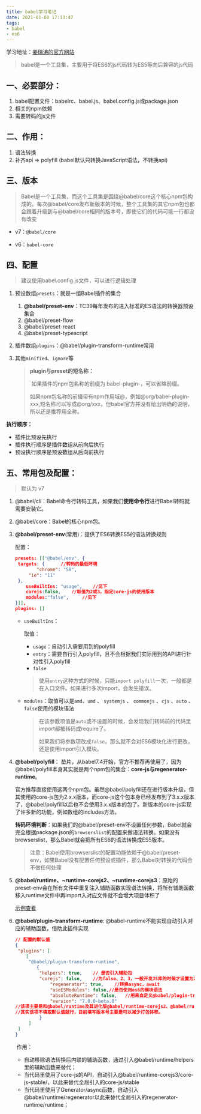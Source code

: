 ```yaml
---
title: babel学习笔记
date: 2021-01-08 17:13:47
tags:
- babel
- es6
---
```


学习地址：[姜瑞涛的官方网站](https://www.jiangruitao.com/babel/)



> babel是一个工具集，主要用于将ES6的js代码转为ES5等向后兼容的js代码

## 一、必要部分：

1. babel配置文件：babelrc、babel.js、babel.config.js或package.json
2. 相关的npm依赖
3. 需要转码的js文件

## 二、作用：

1. 语法转换
2. 补齐api	 => polyfill (babel默认只转换JavaScript语法，不转换api)

## 三、版本

> Babel是一个工具集，而这个工具集是围绕@babel/core这个核心npm包构成的。每次@babel/core发布新版本的时候，整个工具集的其它npm包也都会跟着升级到与@babel/core相同的版本号，即使它们的代码可能一行都没有改变

- v7：`@babel/core`

- v6：`babel-core`

## 四、配置

> 建议使用babel.config.js文件，可以进行逻辑处理

1. 预设数组`presets`：就是一组Babel插件的集合

   1. **@babel/preset-env**：TC39每年发布的进入标准的ES语法的转换器预设集合
   2. @babel/preset-flow
   3. @babel/preset-react
   4. @babel/preset-typescript

2. 插件数组`plugins`：@babel/plugin-transform-runtime常用

3. 其他`minified`、`ignore`等

   > **plugin与preset的短名称：**
   >
   > ​	如果插件的npm包名称的前缀为 babel-plugin-，可以省略前缀。
   >
   > ​	如果npm包名称的前缀带有npm作用域@，例如@org/babel-plugin-xxx,短名称可以写成@org/xxx，但babel官方并没有给出明确的说明，所以还是推荐用全称。

**执行顺序：**

- 插件比预设先执行
- 插件执行顺序是插件数组从前向后执行
- 预设执行顺序是预设数组从后向前执行

## 五、常用包及配置：

> 默认为 v7

1. @babel/cli：Babel命令行转码工具，如果我们**使用命令行**进行Babel转码就需要安装它。

   

2. @babel/core：Babel的核心npm包。

   

3. **@babel/preset-env**(常用)：提供了ES6转换ES5的语法转换规则

   配置：

   ```json
   presets: [["@babel/env", {
   	targets: {		//转码的最低环境
           "chrome": "58",
       	"ie": "11"
   	},
       useBuiltIns: "usage",	//见下
       corejs:false,	//取值为2或3，指定core-js的使用版本
       modules:"false",     //见下
   }]],
   plugins: []
   ```

   - `useBuiltIns`：

     取值：	

     - `usage`：自动引入需要用到的polyfill
     - `entry`：需要自行引入polyfill，且不会根据我们实际用到的API进行针对性引入polyfill
     - `false`

     > 使用`entry`这种方式的时候，只能`import polyfill`一次，一般都是在入口文件。如果进行多次import，会发生错误。

   - `modules`：取值可以是`amd`、`umd` 、 `systemjs` 、 `commonjs` 、`cjs` 、`auto` 、`false`使用的模块语法

     > 在该参数项值是`auto`或不设置的时候，会发现我们转码前的代码里import都被转码成require了。
     >
     > 如果我们将参数项改成`false`，那么就不会对ES6模块化进行更改，还是使用import引入模块。




4. **@babel/polyfill**： 垫片，从babel7.4开始，官方不推荐再使用了，因为@babel/polyfill本身其实就是两个npm包的集合：**core-js与regenerator-runtime**。

   官方推荐直接使用这两个npm包。虽然@babel/polyfill还在进行版本升级，但其使用的core-js包为2.x.x版本，而core-js这个包本身已经发布到了3.x.x版本了，@babel/polyfill以后也不会使用3.x.x版本的包了。新版本的core-js实现了许多新的功能，例如数组的includes方法。

   ​		**转码环境判断**：如果我们的@babel/preset-env不设置任何参数，Babel就会完全根据package.json的`browserslist`的配置来做语法转换。如果没有browserslist，那么Babel就会把所有ES6的语法转换成ES5版本。

   > 注意：Babel使用browserslist的配置功能依赖于@babel/preset-env，如果Babel没有配置任何预设或插件，那么Babel对转换的代码会不做任何处理

   

5. **@babel/runtime、~runtime-corejs2、~runtime-corejs3**：原始的preset-env会在所有文件中重复注入辅助函数实现语法转换，将所有辅助函数移入runtime文件中再import入对应文件就不会增大项目体积了

   [示例查看](https://www.jiangruitao.com/babel/transform-runtime/)

   

6. **@babel/plugin-transform-runtime**: @babel-runtime不能实现自动引入对应的辅助函数，借助此插件实现

   ```json
   // 配置的默认值
   { 
   	"plugins": [
       [
   		"@babel/plugin-transform-runtime",
           {
           	"helpers": true,	// 是否引入辅助包
   			"corejs": false,	//为false、2、3，一般开发JS库的时候才设置为2或3
             	"regenerator": true,	//转换async，await
             	"useESModules": false,//是否使用es6的模块语法
             	"absoluteRuntime": false,	//用来自定义@babel/plugin-transform-runtime引入@babel/runtime/模块的路径规则
             	"version": "7.0.0-beta.0"	
   //该项主要是和@babel/runtime及其进化版@babel/runtime-corejs2、@babel/runtime-corejs3的版本号有关，这三个包我们只需要根据需要安装一个。我们把安装的npm包的版本号设置给version即可。例如，在上节的babel14例子里，安装的@babel/runtime-corejs3版本是^7.10.4，那么配置项version也取’^7.10.4’。
   //其实该项不填取默认值就行，目前填写版本号主要是可以减少打包体积。
           	}
       	]
   	]
   }
   ```

   ​	作用：

   - 自动移除语法转换后内联的辅助函数，通过引入@babel/runtime/helpers里的辅助函数来替代；
   - 当代码里使用了core-js的API，自动引入@babel/runtime-corejs3/core-js-stable/，以此来替代全局引入的core-js/stable
   - 当代码里使用了Generator/async函数，自动引入@babel/runtime/regenerator以此来替代全局引入的regenerator-runtime/runtime；

